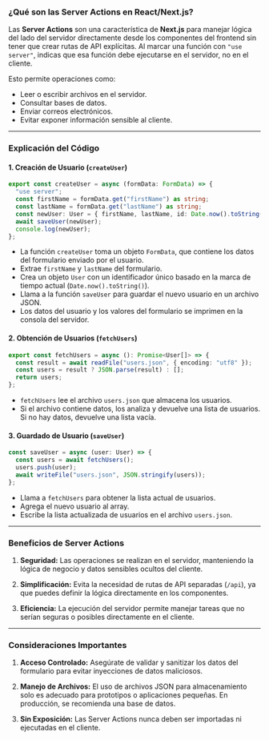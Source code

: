 ### **¿Qué son las Server Actions en React/Next.js?**

Las **Server Actions** son una característica de **Next.js** para manejar lógica del lado del servidor directamente desde los componentes del frontend sin tener que crear rutas de API explícitas. Al marcar una función con `"use server"`, indicas que esa función debe ejecutarse en el servidor, no en el cliente.

Esto permite operaciones como:

- Leer o escribir archivos en el servidor.
- Consultar bases de datos.
- Enviar correos electrónicos.
- Evitar exponer información sensible al cliente.

---

### **Explicación del Código**

#### 1. **Creación de Usuario (`createUser`)**

```typescript
export const createUser = async (formData: FormData) => {
  "use server";
  const firstName = formData.get("firstName") as string;
  const lastName = formData.get("lastName") as string;
  const newUser: User = { firstName, lastName, id: Date.now().toString() };
  await saveUser(newUser);
  console.log(newUser);
};
```

- La función `createUser` toma un objeto `FormData`, que contiene los datos del formulario enviado por el usuario.
- Extrae `firstName` y `lastName` del formulario.
- Crea un objeto `User` con un identificador único basado en la marca de tiempo actual (`Date.now().toString()`).
- Llama a la función `saveUser` para guardar el nuevo usuario en un archivo JSON.
- Los datos del usuario y los valores del formulario se imprimen en la consola del servidor.

#### 2. **Obtención de Usuarios (`fetchUsers`)**

```typescript
export const fetchUsers = async (): Promise<User[]> => {
  const result = await readFile("users.json", { encoding: "utf8" });
  const users = result ? JSON.parse(result) : [];
  return users;
};
```

- `fetchUsers` lee el archivo `users.json` que almacena los usuarios.
- Si el archivo contiene datos, los analiza y devuelve una lista de usuarios. Si no hay datos, devuelve una lista vacía.

#### 3. **Guardado de Usuario (`saveUser`)**

```typescript
const saveUser = async (user: User) => {
  const users = await fetchUsers();
  users.push(user);
  await writeFile("users.json", JSON.stringify(users));
};
```

- Llama a `fetchUsers` para obtener la lista actual de usuarios.
- Agrega el nuevo usuario al array.
- Escribe la lista actualizada de usuarios en el archivo `users.json`.

---

### **Beneficios de Server Actions**

1. **Seguridad:** Las operaciones se realizan en el servidor, manteniendo la lógica de negocio y datos sensibles ocultos del cliente.

2. **Simplificación:** Evita la necesidad de rutas de API separadas (`/api`), ya que puedes definir la lógica directamente en los componentes.

3. **Eficiencia:** La ejecución del servidor permite manejar tareas que no serían seguras o posibles directamente en el cliente.

---

### **Consideraciones Importantes**

1. **Acceso Controlado:** Asegúrate de validar y sanitizar los datos del formulario para evitar inyecciones de datos maliciosos.

2. **Manejo de Archivos:** El uso de archivos JSON para almacenamiento solo es adecuado para prototipos o aplicaciones pequeñas. En producción, se recomienda una base de datos.

3. **Sin Exposición:** Las Server Actions nunca deben ser importadas ni ejecutadas en el cliente.
